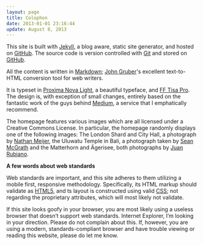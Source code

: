 ```yaml
---
layout: page
title: Colophon
date: 2013-01-01 23:16:44
update: August 8, 2013
---
```


This site is built with [Jekyll], a blog aware, static site generator, and hosted on [GitHub]. The source code is version controlled with [Git] and stored on [GitHub].

All the content is written in [Markdown]; [John Gruber]'s excellent text-to-HTML conversion tool for web writers.

It is typeset in [Proxima Nova Light], a beautiful typeface, and [FF Tisa Pro]. The design is, with exception of small changes, entirely based on the fantastic work of the guys behind [Medium], a service that I emphatically recommend.

The homepage features various images which are all licensed under a Creative Commons License. In particular, the homepage randomly displays one of the following images: The London Shard and City Hall, a photograph by [Nathan Meijer], the Uluwatu Temple in Bali, a photograph taken by [Sean McGrath] and the Matterhorn and Ägerisee, both photographs by [Juan Rubiano].


**A few words about web standards**

Web standards are important, and this site adheres to them utilizing a mobile first, responsive methodology. Specifically, its HTML markup should validate as [HTML5], and ts layout is constructed using valid [CSS]; not regarding the proprietary attributes, which will most likely not validate.

If this site looks goofy in your browser, you are most likely using a useless browser that doesn’t support web standards. Internet Explorer, I’m looking in your direction. Please do not complain about this. If, however, you are using a modern, standards-compliant browser and have trouble viewing or reading this website, please do let me know.

[GitHub]: http://pages.github.com
[Jekyll]: https://github.com/mojombo/jekyll
[Proxima Nova Light]: https://typekit.com/fonts/proxima-nova
[Git]: http://git-scm.com
[GitHub]: https://github.com/wiaderny/wiaderny.github.com "Peak about"
[Markdown]: http://daringfireball.net/projects/markdown/
[John Gruber]: http://daringfireball.net/
[FF Tisa Pro]: https://typekit.com/fonts/ff-tisa-web-pro
[HTML5]: http://www.whatwg.org/specs/web-apps/current-work/
[CSS]: http://jigsaw.w3.org/css-validator/validator?uri=http://wiaderny.org/assets/css/style.css
[Nathan Meijer]: http://www.flickr.com/photos/61295396@N08
[Sean McGrath]: http://www.flickr.com/photos/52798669@N00
[Juan Rubiano]: http://www.flickr.com/photos/32126508@N00
[Medium]: http://wwww.medium.com